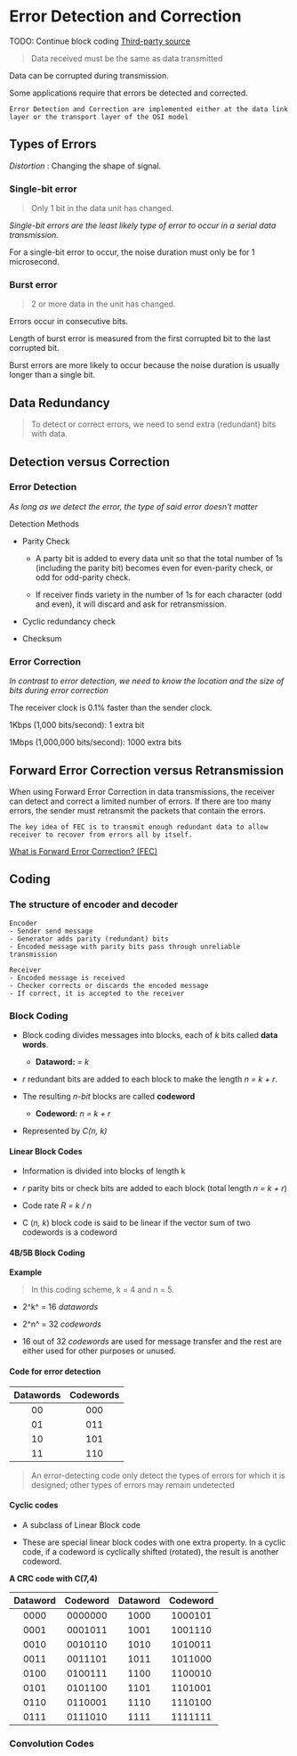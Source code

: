 # Error Detection and Correction
TODO:   Continue block coding
[Third-party source](https://lecturenotes-classroom-assignment-and-submission.s3.ap-south-1.amazonaws.com/3-52a80cdafd-error-detection-and-correction12.pdf)

> Data received must be the same as data transmitted

Data can be corrupted during transmission.

Some applications require that errors be detected and corrected.

`
Error Detection and Correction are implemented either at the data link layer or the transport layer of the OSI model
`




## Types of Errors

*Distortion*
: Changing the shape of signal.

### Single-bit error
> Only 1 bit in the data unit has changed.

*Single-bit errors are the least likely type of error to occur in a serial data transmission.*

For a single-bit error to occur, the noise duration must only be for 1 microsecond.

### Burst error
> 2 or more data in the unit has changed.

 Errors occur in consecutive bits.

 Length of burst error is measured from the first corrupted bit to the last corrupted bit.

Burst errors are more likely to occur because the noise duration is usually longer than a single bit.




## Data Redundancy

> To detect or correct errors, we need to send extra (redundant) bits with data.




## Detection versus Correction

### Error Detection

*As long as we detect the error, the type of said error doesn't matter*

Detection Methods
- Parity Check
    - A party bit is added to every data unit so that the total number of 1s (including the parity bit) becomes even for even-parity check, or odd for odd-parity check.

    - If receiver finds variety in the number of 1s for each character (odd and even), it will discard and ask for retransmission.

- Cyclic redundancy check
- Checksum

### Error Correction

*In contrast to error detection, we need to know the location and the size of bits during error correction*

The receiver clock is 0.1% faster than the sender clock.

1Kbps (1,000 bits/second): 1 extra bit

1Mbps (1,000,000 bits/second): 1000 extra bits


## Forward Error Correction versus Retransmission

When using Forward Error Correction in data transmissions, the receiver can detect and correct a limited number of errors. If there are too many errors, the sender must retransmit the packets that contain the errors.

`
The key idea of FEC is to transmit enough redundant data to allow receiver to recover from errors all by itself.
`

[What is Forward Error Correction? (FEC)](https://www.techtarget.com/searchmobilecomputing/definition/forward-error-correction#:~:text=Forward%20error%20correction%20(FEC)%20is,that%20contains%20no%20apparent%20errors.)




## Coding

### The structure of encoder and decoder
    Encoder
    - Sender send message
    - Generator adds parity (redundant) bits
    - Encoded message with parity bits pass through unreliable transmission

    Receiver
    - Encoded message is received
    - Checker corrects or discards the encoded message
    - If correct, it is accepted to the receiver

### Block Coding

- Block coding divides messages into blocks, each of *k* bits called **data words**.
    - **Dataword:** *= k*

- *r* redundant bits are added to each block to make the length *n = k + r*.

- The resulting *n-bit* blocks are called **codeword**
    - **Codeword:** *n = k + r*

- Represented by *C(n, k)*



#### Linear Block Codes

- Information is divided into blocks of length k

- *r* parity bits or check bits are added to each block (total length *n = k + r*)

- Code rate *R = k / n*

- C (*n, k*) block code is said to be linear if the vector sum of two codewords is a codeword


#### 4B/5B Block Coding

**Example**
> In this coding scheme, k = 4 and n = 5.

- 2^k^ = 16 *datawords*

- 2^n^ = 32 *codewords*

- 16 out of 32 *codewords* are used for message transfer and the rest are either used for other purposes or unused.

#### Code for error detection

| Datawords | Codewords |
|:---:      |:----:     |
| 00        | 000       |
| 01        | 011       |
| 10        | 101       |
| 11        | 110       |

> An error-detecting code only detect the types of errors for which it is designed; other types of errors may remain undetected

#### Cyclic codes

- A subclass of Linear Block code

- These are special linear block codes with one extra property. In a cyclic code, if a codeword is cyclically shifted (rotated), the result is another codeword.

**A CRC code with C(7,4)**

| Dataword  | Codeword   | Dataword  | Codeword |
|:----:     |:----:      | :----:    | :----:   |
| 0000      | 0000000    | 1000      | 1000101  |
| 0001      | 0001011    | 1001      | 1001110  |
| 0010      | 0010110    | 1010      | 1010011  |
| 0011      | 0011101    | 1011      | 1011000  |
| 0100      | 0100111    | 1100      | 1100010  |
| 0101      | 0101100    | 1101      | 1101001  |
| 0110      | 0110001    | 1110      | 1110100  |
| 0111      | 0111010    | 1111      | 1111111  |




### Convolution Codes